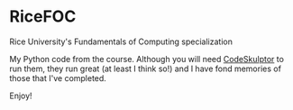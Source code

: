 RiceFOC
=======

Rice University's Fundamentals of Computing specialization

My Python code from the course. Although you will need <a href="http://www.codeskulptor.org/">CodeSkulptor</a> to run them, 
they run great (at least I think so!) and I have fond memories of those that I've completed.

Enjoy!
